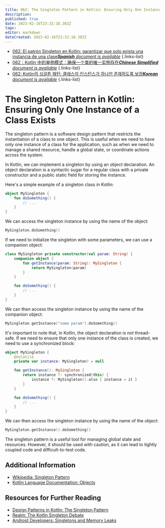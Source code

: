 ```yaml
---
title: 062: The Singleton Pattern in Kotlin: Ensuring Only One Instance of a Class Exists
description: 
published: true
date: 2023-02-16T23:32:18.302Z
tags: 
editor: markdown
dateCreated: 2023-02-16T23:32:18.302Z
---
```


- [062: El patrón Singleton en Kotlin: garantizar que solo exista una instancia de una clase***Spanish** document is available*](/es/Knowledge-base/Kotlin/Learning/062-the-singleton-pattern-in-kotlin-ensuring-only-one-instance-of-a-class-exists)
{.links-list}
- [062：Kotlin 中的单例模式：确保一个类的唯一实例存在***Chinese Simplified** document is available*](/zh/Knowledge-base/Kotlin/Learning/062-the-singleton-pattern-in-kotlin-ensuring-only-one-instance-of-a-class-exists)
{.links-list}
- [062: Kotlin의 싱글톤 패턴: 클래스의 인스턴스가 하나만 존재하도록 보장***Korean** document is available*](/ko/Knowledge-base/Kotlin/Learning/062-the-singleton-pattern-in-kotlin-ensuring-only-one-instance-of-a-class-exists)
{.links-list}


# The Singleton Pattern in Kotlin: Ensuring Only One Instance of a Class Exists

The singleton pattern is a software design pattern that restricts the instantiation of a class to one object. This is useful when we need to have only one instance of a class for the application, such as when we need to manage a shared resource, handle a global state, or coordinate actions across the system.

In Kotlin, we can implement a singleton by using an object declaration. An object declaration is a syntactic sugar for a regular class with a private constructor and a public static field for storing the instance.

Here's a simple example of a singleton class in Kotlin:

```kotlin
object MySingleton {
    fun doSomething() {
        // ...
    }
}
```

We can access the singleton instance by using the name of the object:

```kotlin
MySingleton.doSomething()
```

If we need to initialize the singleton with some parameters, we can use a companion object:

```kotlin
class MySingleton private constructor(val param: String) {
    companion object {
        fun getInstance(param: String): MySingleton {
            return MySingleton(param)
        }
    }

    fun doSomething() {
        // ...
    }
}
```

We can then access the singleton instance by using the name of the companion object:

```kotlin
MySingleton.getInstance("some param").doSomething()
```

It's important to note that, in Kotlin, the object declaration is not thread-safe. If we need to ensure that only one instance of the class is created, we need to use a synchronized block:

```kotlin
object MySingleton {
    @Volatile
    private var instance: MySingleton? = null

    fun getInstance(): MySingleton {
        return instance ?: synchronized(this) {
            instance ?: MySingleton().also { instance = it }
        }
    }

    fun doSomething() {
        // ...
    }
}
```

We can then access the singleton instance by using the name of the object:

```kotlin
MySingleton.getInstance().doSomething()
```

The singleton pattern is a useful tool for managing global state and resources. However, it should be used with caution, as it can lead to tightly coupled code and difficult-to-test code.

## Additional Information

* [Wikipedia: Singleton Pattern](https://en.wikipedia.org/wiki/Singleton_pattern)
* [Kotlin Language Documentation: Objects](https://kotlinlang.org/docs/reference/objects.html)

## Resources for Further Reading

* [Design Patterns in Kotlin: The Singleton Pattern](https://antonioleiva.com/kotlin-singleton/)
* [Realm: The Kotlin Singleton Debate](https://academy.realm.io/posts/kotlin-singleton-debate/)
* [Android Developers: Singletons and Memory Leaks](https://developer.android.com/training/articles/memory.html#LeakCanary)